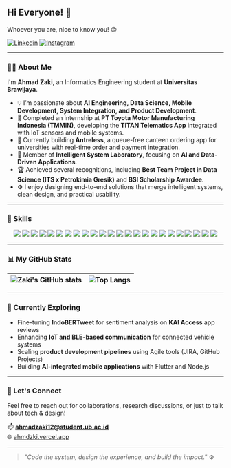 ## Hi Everyone! 👋  

Whoever you are, nice to know you! 😊  

[![Linkedin](https://img.shields.io/badge/-LinkedIn-0A66C2?style=flat&logo=Linkedin&logoColor=white)](https://www.linkedin.com/in/ahmadzzaki/)
[![Instagram](https://img.shields.io/badge/-Instagram-E4405F?style=flat&logo=Instagram&logoColor=white)](https://instagram.com/ahmdzzzki)

---

### 👨‍💻 About Me  
I'm **Ahmad Zaki**, an Informatics Engineering student at **Universitas Brawijaya**.  

- 💡 I’m passionate about **AI Engineering, Data Science, Mobile Development, System Integration, and Product Development**.  
- 🚗 Completed an internship at **PT Toyota Motor Manufacturing Indonesia (TMMIN)**, developing the **TITAN Telematics App** integrated with IoT sensors and mobile systems.  
- 📱 Currently building **Antreless**, a queue-free canteen ordering app for universities with real-time order and payment integration.  
- 🧠 Member of **Intelligent System Laboratory**, focusing on **AI and Data-Driven Applications**.  
- 🏆 Achieved several recognitions, including **Best Team Project in Data Science (ITS x Petrokimia Gresik)** and **BSI Scholarship Awardee**.  
- ⚙️ I enjoy designing end-to-end solutions that merge intelligent systems, clean design, and practical usability.  

---

### 🧠 Skills  

<p align="center">
  <img src="https://img.shields.io/badge/Python-14354C?style=for-the-badge&logo=python&logoColor=white"/>  
  <img src="https://img.shields.io/badge/SQL-025E8C?style=for-the-badge&logo=postgresql&logoColor=white"/>  
  <img src="https://img.shields.io/badge/TensorFlow-FF6F00?style=for-the-badge&logo=tensorflow&logoColor=white"/>  
  <img src="https://img.shields.io/badge/HTML5-E34F26?style=for-the-badge&logo=html5&logoColor=white"/>  
  <img src="https://img.shields.io/badge/CSS3-1572B6?style=for-the-badge&logo=css3&logoColor=white"/>  
  <img src="https://img.shields.io/badge/JavaScript-F7DF1E?style=for-the-badge&logo=javascript&logoColor=black"/>  
  <img src="https://img.shields.io/badge/Git-F05032?style=for-the-badge&logo=git&logoColor=white"/>  
  <img src="https://img.shields.io/badge/Kotlin-0095D5?style=for-the-badge&logo=kotlin&logoColor=white"/>  
  <img src="https://img.shields.io/badge/Firebase-FFCA28?style=for-the-badge&logo=firebase&logoColor=black"/>  
  <img src="https://img.shields.io/badge/Java-ED8B00?style=for-the-badge&logo=openjdk&logoColor=white"/>  
  <img src="https://img.shields.io/badge/Tailwind_CSS-06B6D4?style=for-the-badge&logo=tailwindcss&logoColor=white"/>  
  <img src="https://img.shields.io/badge/Laravel-FF2D20?style=for-the-badge&logo=laravel&logoColor=white"/>  
  <img src="https://img.shields.io/badge/React-20232A?style=for-the-badge&logo=react&logoColor=61DAFB"/>  
  <img src="https://img.shields.io/badge/Next.js-000000?style=for-the-badge&logo=nextdotjs&logoColor=white"/>  
  <img src="https://img.shields.io/badge/PHP-777BB4?style=for-the-badge&logo=php&logoColor=white"/>  
  <img src="https://img.shields.io/badge/Flutter-02569B?style=for-the-badge&logo=flutter&logoColor=white"/>  
  <img src="https://img.shields.io/badge/Node.js-339933?style=for-the-badge&logo=nodedotjs&logoColor=white"/>  
  <img src="https://img.shields.io/badge/MQTT-660066?style=for-the-badge&logo=eclipse-mosquitto&logoColor=white"/>  
  <img src="https://img.shields.io/badge/BLE-0082FC?style=for-the-badge&logo=bluetooth&logoColor=white"/>  
  <img src="https://img.shields.io/badge/Pandas-150458?style=for-the-badge&logo=pandas&logoColor=white"/>  
  <img src="https://img.shields.io/badge/Scikit--learn-F7931E?style=for-the-badge&logo=scikitlearn&logoColor=white"/>  
  <img src="https://img.shields.io/badge/Power_BI-F2C811?style=for-the-badge&logo=powerbi&logoColor=black"/>  
  <img src="https://img.shields.io/badge/Tableau-E97627?style=for-the-badge&logo=tableau&logoColor=white"/>  
  <img src="https://img.shields.io/badge/Microsoft_Excel-217346?style=for-the-badge&logo=microsoftexcel&logoColor=white"/>  
</p>

---

### 📊 My GitHub Stats  

| ![Zaki's GitHub stats](https://github-readme-stats.vercel.app/api?username=ahmdzzzki&show_icons=true&theme=tokyonight&hide_border=true) | ![Top Langs](https://github-readme-stats.vercel.app/api/top-langs/?username=ahmdzzzki&layout=compact&theme=tokyonight&hide_border=true) |
| ------------- | ------------- |

---

### 🌱 Currently Exploring  
- Fine-tuning **IndoBERTweet** for sentiment analysis on **KAI Access** app reviews  
- Enhancing **IoT and BLE-based communication** for connected vehicle systems  
- Scaling **product development pipelines** using Agile tools (JIRA, GitHub Projects)  
- Building **AI-integrated mobile applications** with Flutter and Node.js  

---

### 💬 Let's Connect  
Feel free to reach out for collaborations, research discussions, or just to talk about tech & design!  

📫 **ahmadzaki12@student.ub.ac.id**  
🌐 [ahmdzki.vercel.app](https://ahmdzki.vercel.app)

---

> _"Code the system, design the experience, and build the impact."_ ⚙️  
